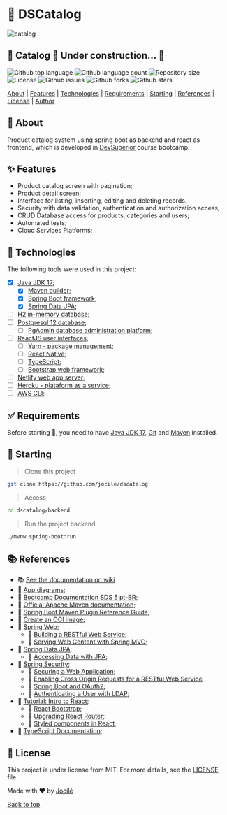 # :rocket: DSCatalog

![catalog](https://github.com/jocile/dscatalog/assets/45495068/acba646a-1519-4768-9ed5-111eba0ad36e)

<!-- Status -->

## 🚧  Catalog 🚀 Under construction...  🚧

![Github top language](https://img.shields.io/github/languages/top/jocile/catalog?color=56BEB8)
![Github language count](https://img.shields.io/github/languages/count/jocile/catalog?color=56BEB8)
![Repository size](https://img.shields.io/github/repo-size/jocile/catalog?color=56BEB8)
![License](https://img.shields.io/github/license/jocile/catalog?color=56BEB8)
![Github issues](https://img.shields.io/github/issues/jocile/catalog?color=56BEB8)
![Github forks](https://img.shields.io/github/forks/jocile/catalog?color=56BEB8)
![Github stars](https://img.shields.io/github/stars/jocile/catalog?color=56BEB8)

<!-- Menu -->

[About](#dart-about) | [Features](#sparkles-features) | [Technologies](#rocket-technologie) | [Requirements](#white_check_mark-requirements) | [Starting](#checkered_flag-starting) | [References](#books-references) | [License](#memo-licens) | [Author](https://github.com/acnelio)

## :dart: About

Product catalog system using spring boot as backend and react as frontend, which is developed in [DevSuperior](https://devsuperior.com.br/) course bootcamp.

## :sparkles: Features

- Product catalog screen with pagination;
- Product detail screen;
- Interface for listing, inserting, editing and deleting records.
- Security with data validation, authentication and authorization access;
- CRUD Database access for products, categories and users;
- Automated tests;
- Cloud Services Platforms;

## :rocket: Technologies

The following tools were used in this project:

- [x] [Java JDK 17](https://docs.oracle.com/en/java/javase/17/);
  - [x] [Maven builder](https://maven.apache.org/);
  - [x] [Spring Boot framework](https://glysns.gitbook.io/springframework/);
  - [x] [Spring Data JPA](https://docs.spring.io/spring-boot/docs/2.5.6/reference/htmlsingle/#boot-features-jpa-and-spring-data);
- [ ] [H2 in-memory database](https://www.h2database.com/);
- [ ] [Postgresql 12 database](https://www.postgresql.org/about/news/postgresql-12-released-1976/);
  - [ ] [PgAdmin database administration platform](https://www.pgadmin.org/);
- [ ] [ReactJS user interfaces](https://pt-br.reactjs.org/);
  - [ ] [Yarn - package management](https://yarnpkg.com/);
  - [ ] [React Native](https://reactnative.dev/);
  - [ ] [TypeScript](https://www.typescriptlang.org/);
  - [ ] [Bootstrap web framework](https://getbootstrap.com/);
- [ ] [Netlify web app server](https://www.netlify.com/);
- [ ] [Heroku - plataform as a service](https://www.heroku.com/);
- [ ] [AWS CLI](https://docs.aws.amazon.com/cli/latest/userguide/cli-chap-welcome.html);

## :white_check_mark: Requirements

Before starting :checkered_flag:, you need to have [Java JDK 17](https://www.oracle.com/java/technologies/downloads/#java17), [Git](https://git-scm.com) and [Maven](https://maven.apache.org/install.html) installed.

## :checkered_flag: Starting

> Clone this project

```bash
git clone https://github.com/jocile/dscatalog
```

> Access

```bash
cd dscatalog/backend
```

> Run the project backend

```bash
./mvnw spring-boot:run
```
<!--
> The backend API will initialize in the browser\
> <http://localhost:8080/swagger-ui/index.html>

> 🚧 The frontkend is 🚀 Under construction... 🚧


> Access
```bash
$ cd catalog/frontend
```
> Install dependencies
```bash
$ yarn
```
> Run the project frontend
```bash
$ yarn start
```

> The local frontend server will initialize in the browser: <http://localhost:3000>\
> and Dashboard URL route will be initialized in: <http://localhost:3000/dashboard>

```bash
# Access the backend server with the following
$ cd ../backend

# Run the backend interface with
$ ./mvnw spring-boot:run
```

> The local backend server will initialize in the browser: <http://localhost:8080/swagger-ui/index.html>\
> and in-memory database H2 will be initialized in <http://localhost:8080/h2-console>
-->

## :books: References

- :books: [See the documentation on wiki](https://github.com/jocile/dscatalog/wiki)
- :file_folder: [App diagrams](docs/diagrams/);
- :link: [Bootcamp Documentation SDS 5 pt-BR](https://github.com/devsuperior/sds5);
- :link: [Official Apache Maven documentation](https://maven.apache.org/guides/index.html);
- :link: [Spring Boot Maven Plugin Reference Guide](https://docs.spring.io/spring-boot/docs/2.4.12/maven-plugin/reference/htmlsingle/);
- :link: [Create an OCI image](https://docs.spring.io/spring-boot/docs/2.4.12/maven-plugin/reference/html/#build-image);
- :link: [Spring Web](https://docs.spring.io/spring-boot/docs/2.5.6/reference/htmlsingle/#features.developing-web-applications);
  - :link: [Building a RESTful Web Service](https://spring.io/guides/gs/rest-service/);
  - :link: [Serving Web Content with Spring MVC](https://spring.io/guides/gs/serving-web-content/);
- :link: [Spring Data JPA](https://docs.spring.io/spring-boot/docs/2.5.6/reference/htmlsingle/#features.sql.jpa-and-spring-data);
  - :link: [Accessing Data with JPA](https://spring.io/guides/gs/accessing-data-jpa/);
- :link: [Spring Security](https://docs.spring.io/spring-boot/docs/2.7.0/reference/htmlsingle/#web.security);
  - :link: [Securing a Web Application](https://spring.io/guides/gs/securing-web/);
  - :link: [Enabling Cross Origin Requests for a RESTful Web Service](https://spring.io/blog/2022/02/21/spring-security-without-the-websecurityconfigureradapter)
  - :link: [Spring Boot and OAuth2](https://spring.io/guides/tutorials/spring-boot-oauth2/);
  - :link: [Authenticating a User with LDAP](https://spring.io/guides/gs/authenticating-ldap/);
- :link: [Tutorial: Intro to React](https://reactjs.org/tutorial/tutorial.html);
  - :link: [React Bootstrap](https://react-bootstrap.github.io/);
  - :link: [Upgrading React Router](https://reactrouter.com/docs/en/v6/upgrading/reach);
  - :link: [Styled components in React](https://styled-components.com/docs/basics);
- :link: [TypeScript Documentation](https://www.typescriptlang.org/docs/);

## :memo: License

This project is under license from MIT. For more details, see the [LICENSE](LICENSE.md) file.

Made with :heart: by [Jocilé](https://github.com/jocile)

[Back to top](#rocket-dscatalog)
